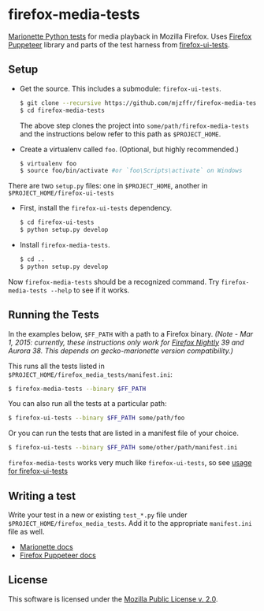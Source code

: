 firefox-media-tests
===================

[Marionette Python tests][marionette-python-tests] for media playback in Mozilla Firefox. Uses [Firefox Puppeteer][ff-puppeteer-docs] library and parts of the test harness from [firefox-ui-tests][firefox_ui_tests].

Setup
-----

* Get the source. This includes a submodule: `firefox-ui-tests`.

   ```sh
   $ git clone --recursive https://github.com/mjzffr/firefox-media-tests.git
   $ cd firefox-media-tests
   ```

   The above step clones the project into `some/path/firefox-media-tests` and the instructions below refer to this path as `$PROJECT_HOME`.

* Create a virtualenv called `foo`. (Optional, but highly recommended.)

   ```sh
   $ virtualenv foo
   $ source foo/bin/activate #or `foo\Scripts\activate` on Windows
   ```

There are two `setup.py` files: one in `$PROJECT_HOME`, another 
in `$PROJECT_HOME/firefox-ui-tests`

* First, install the `firefox-ui-tests` dependency. 

   ```sh
   $ cd firefox-ui-tests
   $ python setup.py develop
   ```

* Install `firefox-media-tests`. 

   ```sh
   $ cd ..
   $ python setup.py develop
   ```

Now `firefox-media-tests` should be a recognized command. Try `firefox-media-tests --help` to see if it works.


Running the Tests
-----------------
In the examples below, `$FF_PATH` with a path to a Firefox binary. _(Note - Mar 1, 2015: currently, these instructions only work for [Firefox Nightly][ff-nightly] 39 and Aurora 38. This depends on gecko-marionette version compatibility.)_

This runs all the tests listed in `$PROJECT_HOME/firefox_media_tests/manifest.ini`:

   ```sh
   $ firefox-media-tests --binary $FF_PATH
   ```

You can also run all the tests at a particular path:

   ```sh
   $ firefox-ui-tests --binary $FF_PATH some/path/foo
   ```

Or you can run the tests that are listed in a manifest file of your choice.

   ```sh
   $ firefox-ui-tests --binary $FF_PATH some/other/path/manifest.ini
   ```

`firefox-media-tests` works very much like `firefox-ui-tests`, so see [usage for firefox-ui-tests](https://github.com/mjzffr/firefox-ui-tests#usage)

Writing a test
--------------
Write your test in a new or existing `test_*.py` file under `$PROJECT_HOME/firefox_media_tests`. Add it to the appropriate `manifest.ini` file as well.

* [Marionette docs][marionette-docs]
* [Firefox Puppeteer docs][ff-puppeteer-docs]


License
-------
This software is licensed under the [Mozilla Public License v. 2.0](http://mozilla.org/MPL/2.0/).

[marionette-python-tests]: https://developer.mozilla.org/en-US/docs/Mozilla/QA/Marionette/Marionette_Python_Tests
[firefox_ui_tests]: https://github.com/mozilla/firefox-ui-tests
[ff-puppeteer-docs]: http://firefox-puppeteer.readthedocs.org/en/latest/
[marionette-docs]: http://marionette-client.readthedocs.org/en/latest/reference.html 
[ff-nightly]:https://nightly.mozilla.org/
